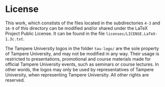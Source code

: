 # License

This work, which constists of the files located in the subdirectories `4-3` and `16-9` of this directory
can be modified and/or shared under the LaTeX Project Public License.
It can be found in the file `licenses/LICENSE.LaTeX-1.3c.txt`.

The Tampere University logos in the folder `tau-logo/` are the sole property of Tampere University,
and may not be modified in any way.
Their usage is restricted to presentations, promotional and course materials made for official Tampere University events,
such as seminars or course lectures. In other words, the logos may only be used by representatives of Tampere University,
when representing Tampere University. All other rights are reserved.